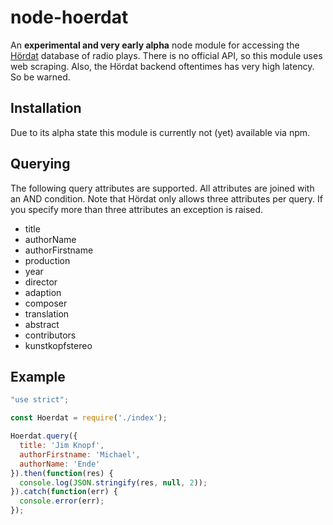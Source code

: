 # node-hoerdat

An **experimental and very early alpha** node module for accessing the [Hördat](http://www.xn--hrdat-jua.de/) database of radio plays. There is no official API, so this module uses web scraping. Also, the Hördat backend oftentimes has very high latency. So be warned.

## Installation

Due to its alpha state this module is currently not (yet) available via npm.

## Querying

The following query attributes are supported. All attributes are joined with an AND condition. Note that Hördat only allows three attributes per query. If you specify more than three attributes an exception is raised.

  - title
  - authorName
  - authorFirstname
  - production
  - year
  - director
  - adaption
  - composer
  - translation
  - abstract
  - contributors
  - kunstkopfstereo

## Example

```js
"use strict";

const Hoerdat = require('./index');

Hoerdat.query({
  title: 'Jim Knopf',
  authorFirstname: 'Michael',
  authorName: 'Ende'
}).then(function(res) {
  console.log(JSON.stringify(res, null, 2));
}).catch(function(err) {
  console.error(err);
});
```
